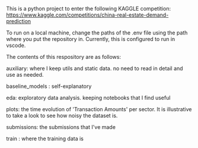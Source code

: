 This is a python project to enter the following KAGGLE competition:
https://www.kaggle.com/competitions/china-real-estate-demand-prediction

To run on a local machine, change the paths of the .env file using the path where you put the repository in.
Currently, this is configured to run in vscode.

The contents of this respository are as follows:

auxiliary: where I keep utils and static data. no need to read in detail and use as needed.

baseline_models : self-explanatory

eda: exploratory data analysis. keeping notebooks that I find useful

plots: the time evolution of 'Transaction Amounts' per sector. It is illustrative to take a look to see how noisy the dataset is.

submissions: the submissions that I've made

train : where the training data is
